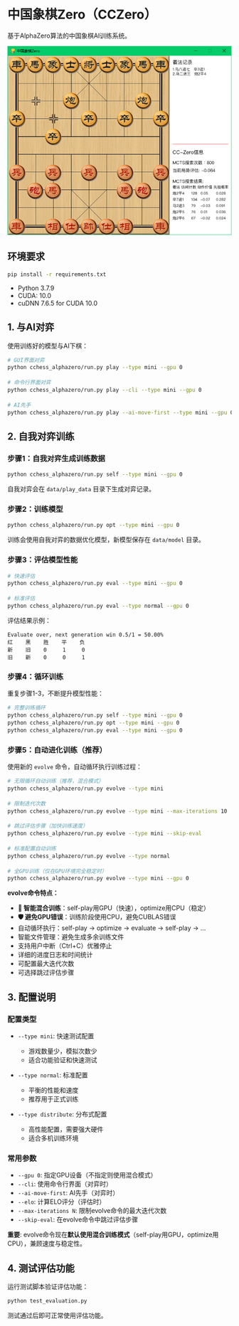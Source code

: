 # 中国象棋Zero（CCZero）

基于AlphaZero算法的中国象棋AI训练系统。

![alt text](cchess_alphazero/play_games/images/example/battleexample1.png)

## 环境要求

```bash
pip install -r requirements.txt
```

* Python 3.7.9
* CUDA: 10.0
* cuDNN 7.6.5 for CUDA 10.0


## 1. 与AI对弈

使用训练好的模型与AI下棋：

```bash
# GUI界面对弈
python cchess_alphazero/run.py play --type mini --gpu 0

# 命令行界面对弈
python cchess_alphazero/run.py play --cli --type mini --gpu 0

# AI先手
python cchess_alphazero/run.py play --ai-move-first --type mini --gpu 0
```

## 2. 自我对弈训练

### 步骤1：自我对弈生成训练数据

```bash
python cchess_alphazero/run.py self --type mini --gpu 0
```

自我对弈会在 `data/play_data` 目录下生成对弈记录。

### 步骤2：训练模型

```bash
python cchess_alphazero/run.py opt --type mini --gpu 0
```

训练会使用自我对弈的数据优化模型，新模型保存在 `data/model` 目录。

### 步骤3：评估模型性能

```bash
# 快速评估
python cchess_alphazero/run.py eval --type mini --gpu 0

# 标准评估
python cchess_alphazero/run.py eval --type normal --gpu 0
```

评估结果示例：
```
Evaluate over, next generation win 0.5/1 = 50.00%
红    黑    胜    平    负
新    旧    0     1     0
旧    新    0     0     1
```

### 步骤4：循环训练

重复步骤1-3，不断提升模型性能：

```bash
# 完整训练循环
python cchess_alphazero/run.py self --type mini --gpu 0
python cchess_alphazero/run.py opt --type mini --gpu 0
python cchess_alphazero/run.py eval --type mini --gpu 0
```

### 步骤5：自动进化训练（推荐）

使用新的 `evolve` 命令，自动循环执行训练过程：

```bash
# 无限循环自动训练（推荐，混合模式）
python cchess_alphazero/run.py evolve --type mini

# 限制迭代次数
python cchess_alphazero/run.py evolve --type mini --max-iterations 10

# 跳过评估步骤（加快训练速度）
python cchess_alphazero/run.py evolve --type mini --skip-eval

# 标准配置自动训练
python cchess_alphazero/run.py evolve --type normal

# 全GPU训练（仅在GPU环境完全稳定时）
python cchess_alphazero/run.py evolve --type mini --gpu 0
```

**evolve命令特点：**
- **🚀 智能混合训练**：self-play用GPU（快速），optimize用CPU（稳定）
- **🛡️ 避免GPU错误**：训练阶段使用CPU，避免CUBLAS错误
- 自动循环执行：self-play → optimize → evaluate → self-play → ...
- 智能文件管理：避免生成多余训练文件
- 支持用户中断（Ctrl+C）优雅停止
- 详细的进度日志和时间统计
- 可配置最大迭代次数
- 可选择跳过评估步骤

## 3. 配置说明

### 配置类型

* `--type mini`: 快速测试配置
  - 游戏数量少，模拟次数少
  - 适合功能验证和快速测试

* `--type normal`: 标准配置
  - 平衡的性能和速度
  - 推荐用于正式训练

* `--type distribute`: 分布式配置
  - 高性能配置，需要强大硬件
  - 适合多机训练环境

### 常用参数

* `--gpu 0`: 指定GPU设备（不指定则使用混合模式）
* `--cli`: 使用命令行界面（对弈时）
* `--ai-move-first`: AI先手（对弈时）
* `--elo`: 计算ELO评分（评估时）
* `--max-iterations N`: 限制evolve命令的最大迭代次数
* `--skip-eval`: 在evolve命令中跳过评估步骤

**重要**: evolve命令现在**默认使用混合训练模式**（self-play用GPU，optimize用CPU），兼顾速度与稳定性。

## 4. 测试评估功能

运行测试脚本验证评估功能：

```bash
python test_evaluation.py
```

测试通过后即可正常使用评估功能。
